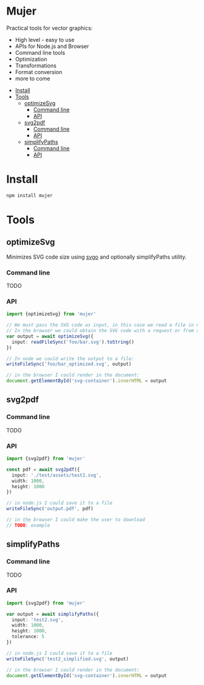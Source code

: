 # Mujer

Practical tools for vector graphics:
 * High level - easy to use
 * APIs for Node.js and Browser
 * Command line tools
 * Optimization
 * Transformations
 * Format conversion
 * more to come

<!-- toc -->

- [Install](#install)
- [Tools](#tools)
  * [optimizeSvg](#optimizesvg)
    + [Command line](#command-line)
    + [API](#api)
  * [svg2pdf](#svg2pdf)
    + [Command line](#command-line-1)
    + [API](#api-1)
  * [simplifyPaths](#simplifypaths)
    + [Command line](#command-line-2)
    + [API](#api-2)

<!-- tocstop -->

# Install

```sh
npm install mujer
```
# Tools

## optimizeSvg

Minimizes SVG code size using [svgo](TODO) and optionally simplifyPaths utility.

### Command line

TODO

### API

```ts
import {optimizeSvg} from 'mujer'

// We must pass the SVG code as input, in this case we read a file in node
// In the browser we could obtain the SVG code with a request or from a DOM Element
var output = await optimizeSvg({
  input: readFileSync('foo/bar.svg').toString()
})

// In node we could write the output to a file:
writeFileSync('foo/bar_optimized.svg', output)

// in the browser I could render in the document:
document.getElementById('svg-container').innerHTML = output
```

## svg2pdf  

### Command line

TODO

### API

```ts
import {svg2pdf} from 'mujer'

const pdf = await svg2pdf({
  input: './test/assets/test2.svg', 
  width: 1000, 
  height: 1000
})

// in node.js I could save it to a file
writeFileSync('output.pdf', pdf)

// in the browser I could make the user to download
// TODO: example
```

## simplifyPaths

### Command line

TODO

### API

```ts
import {svg2pdf} from 'mujer'

var output = await simplifyPaths({
  input: 'test2.svg', 
  width: 1000, 
  height: 1000,
  tolerance: 5
})

// in node.js I could save it to a file
writeFileSync('test2_simplified.svg', output)

// in the browser I could render in the document:
document.getElementById('svg-container').innerHTML = output
```

